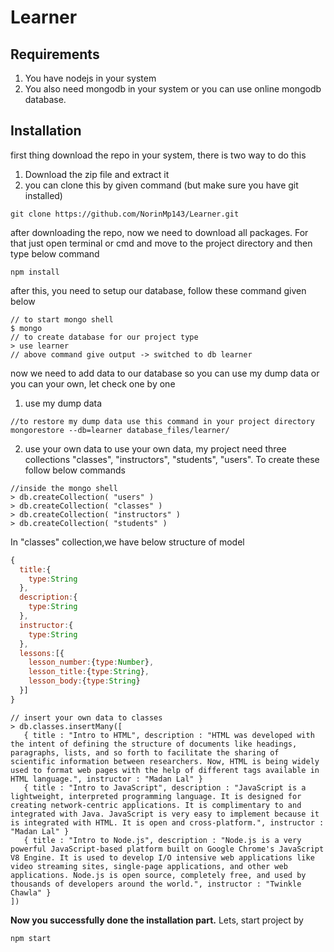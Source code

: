# Learner

Requirements
------------
1. You have nodejs in your system
2. You also need mongodb in your system or you can use online mongodb database.

Installation
------------
first thing download the repo in your system, there is two way to do this
1. Download the zip file and extract it
2. you can clone this by given command (but make sure you have git installed)
```shell
git clone https://github.com/NorinMp143/Learner.git
```
after downloading the repo, now we need to download all packages. For that just open terminal or cmd and move to the project directory and then type below command
```shell
npm install
```
after this, you need to setup our database, follow these command given below
```shell
// to start mongo shell
$ mongo
// to create database for our project type
> use learner
// above command give output -> switched to db learner
```
now we need to add data to our database so you can use my dump data or you can your own, let check one by one
1. use my dump data
```shell
//to restore my dump data use this command in your project directory
mongorestore --db=learner database_files/learner/
```
2. use your own data
to use your own data, my project need three collections "classes", "instructors", "students", "users". To create these follow below commands
```shell
//inside the mongo shell
> db.createCollection( "users" )
> db.createCollection( "classes" )
> db.createCollection( "instructors" )
> db.createCollection( "students" )
```

In "classes" collection,we have below structure of model
```js
{
  title:{
    type:String
  },
  description:{
    type:String
  },
  instructor:{
    type:String
  },
  lessons:[{
    lesson_number:{type:Number},
    lesson_title:{type:String},
    lesson_body:{type:String}
  }]
}
```
```shell
// insert your own data to classes
> db.classes.insertMany([
   { title : "Intro to HTML", description : "HTML was developed with the intent of defining the structure of documents like headings, paragraphs, lists, and so forth to facilitate the sharing of scientific information between researchers. Now, HTML is being widely used to format web pages with the help of different tags available in HTML language.", instructor : "Madan Lal" }
   { title : "Intro to JavaScript", description : "JavaScript is a lightweight, interpreted programming language. It is designed for creating network-centric applications. It is complimentary to and integrated with Java. JavaScript is very easy to implement because it is integrated with HTML. It is open and cross-platform.", instructor : "Madan Lal" }
   { title : "Intro to Node.js", description : "Node.js is a very powerful JavaScript-based platform built on Google Chrome's JavaScript V8 Engine. It is used to develop I/O intensive web applications like video streaming sites, single-page applications, and other web applications. Node.js is open source, completely free, and used by thousands of developers around the world.", instructor : "Twinkle Chawla" }
])
```
<strong>Now you successfully done the installation part.</strong>
Lets, start project by
```
npm start
```
